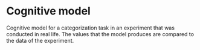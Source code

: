 # Cognitive model
Cognitive model for a categorization task in an experiment that was conducted in real life. The values that the model produces are compared to the data of the experiment.
